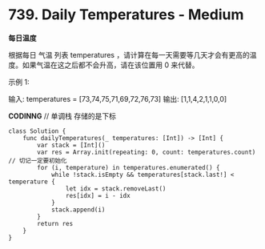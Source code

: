 # 739.  Daily Temperatures - Medium
**每日温度**

根据每日 气温 列表 temperatures ，请计算在每一天需要等几天才会有更高的温度。如果气温在这之后都不会升高，请在该位置用 0 来代替。

示例 1:

输入: temperatures = [73,74,75,71,69,72,76,73]
输出: [1,1,4,2,1,1,0,0]

**CODINNG**
// 单调栈 存储的是下标
```
class Solution {
    func dailyTemperatures(_ temperatures: [Int]) -> [Int] {
        var stack = [Int]()
        var res = Array.init(repeating: 0, count: temperatures.count) // 切记一定要初始化
        for (i, temperature) in temperatures.enumerated() {
            while !stack.isEmpty && temperatures[stack.last!] < temperature {
                let idx = stack.removeLast()
                res[idx] = i - idx
            }
            stack.append(i)
        }
        return res
    }
}
```
